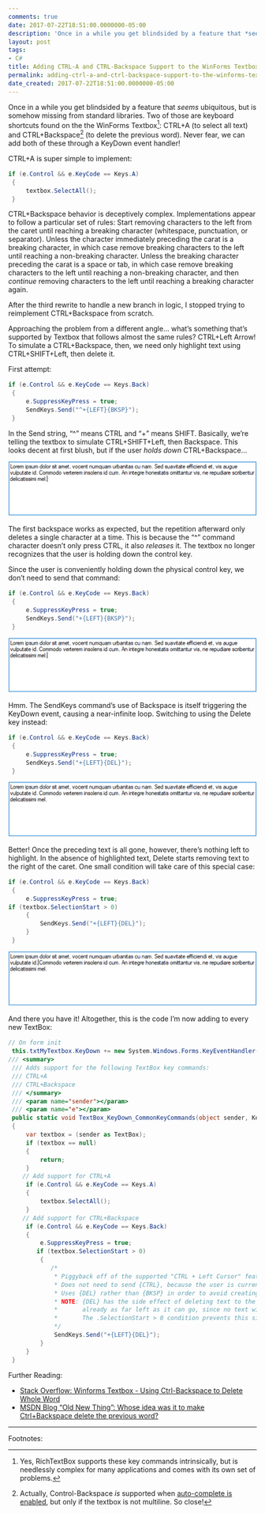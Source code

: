 ```yaml
---
comments: true
date: 2017-07-22T18:51:00.0000000-05:00
description: 'Once in a while you get blindsided by a feature that *seems*  ubiquitous, but is somehow missing from standard libraries. Two of those are keyboard shortcuts found on the the WinForms Textbox: CTRL+A (to select all text) and CTRL+Backspace (to delete the previous word). Never fear, we can add both of these through a KeyDown event handler!'
layout: post
tags:
- C#
title: Adding CTRL-A and CTRL-Backspace Support to the WinForms Textbox Control
permalink: adding-ctrl-a-and-ctrl-backspace-support-to-the-winforms-textbox-control
date_created: 2017-07-22T18:51:00.0000000-05:00
---
```

   
   
   
   
   
   

Once in a while you get blindsided by a feature that *seems*  ubiquitous, but is somehow missing from standard libraries. Two of those are keyboard shortcuts found on the the WinForms Textbox[^1]: CTRL+A (to select all text) and CTRL+Backspace[^2] (to delete the previous word). Never fear, we can add both of these through a KeyDown event handler!   

CTRL+A is super simple to implement:   
```csharp    
if (e.Control && e.KeyCode == Keys.A)  
 {  
     textbox.SelectAll();  
 }    
```   

CTRL+Backspace behavior is deceptively complex. Implementations appear to follow a particular set of rules: Start removing characters to the left from the caret until reaching a breaking character (whitespace, punctuation, or separator). Unless the character immediately preceding the carat is a breaking character, in which case remove breaking characters to the left until reaching a non-breaking character. Unless the breaking character preceding the carat is a space or tab, in which case remove breaking characters to the left until reaching a non-breaking character, and then *continue*  removing characters to the left until reaching a breaking character again.   

After the third rewrite to handle a new branch in logic, I stopped trying to reimplement CTRL+Backspace from scratch.   

Approaching the problem from a different angle… what’s something that’s supported by Textbox that follows almost the same rules? CTRL+Left Arrow! To simulate a CTRL+Backspace, then, we need only highlight text using CTRL+SHIFT+Left, then delete it.   

First attempt:   
```csharp    
if (e.Control && e.KeyCode == Keys.Back)  
 {  
     e.SuppressKeyPress = true;  
     SendKeys.Send("^+{LEFT}{BKSP}");  
 }    
```   

In the Send string, “^” means CTRL and “+” means SHIFT. Basically, we’re telling the textbox to simulate CTRL+SHIFT+Left, then Backspace. This looks decent at first blush, but if the user *holds down*  CTRL+Backspace…    

[![image001.gif][1]][1]   

The first backspace works as expected, but the repetition afterward only deletes a single character at a time. This is because the “^” command character doesn’t only press CTRL, it also *releases*  it. The textbox no longer recognizes that the user is holding down the control key.   

Since the user is conveniently holding down the physical control key, we don’t need to send that command:   

```csharp    
if (e.Control && e.KeyCode == Keys.Back)  
 {  
     e.SuppressKeyPress = true;  
     SendKeys.Send("+{LEFT}{BKSP}");  
 }    
```   
[![image002.gif][2]][2]   

Hmm. The SendKeys command’s use of Backspace is itself triggering the KeyDown event, causing a near-infinite loop. Switching to using the Delete key instead:   
```csharp    
if (e.Control && e.KeyCode == Keys.Back)  
 {  
     e.SuppressKeyPress = true;  
     SendKeys.Send("+{LEFT}{DEL}");  
 }    
```   
[![image003.gif][3]][3]   

Better! Once the preceding text is all gone, however, there’s nothing left to highlight. In the absence of highlighted text, Delete starts removing text to the right of the caret. One small condition will take care of this special case:   
```csharp    
if (e.Control && e.KeyCode == Keys.Back)  
 {  
     e.SuppressKeyPress = true;    
if (textbox.SelectionStart > 0)  
     {  
         SendKeys.Send("+{LEFT}{DEL}");  
     }  
 }    
```   
[![image004.gif][4]][4]   

And there you have it! Altogether, this is the code I’m now adding to every new TextBox:    
```csharp    
// On form init  
 this.txtMyTextbox.KeyDown += new System.Windows.Forms.KeyEventHandler(TextBox_KeyDown_CommonKeyCommands);    
/// <summary>  
 /// Adds support for the following TextBox key commands:  
 /// CTRL+A  
 /// CTRL+Backspace  
 /// </summary>  
 /// <param name="sender"></param>  
 /// <param name="e"></param>  
 public static void TextBox_KeyDown_CommonKeyCommands(object sender, KeyEventArgs e)  
 {  
     var textbox = (sender as TextBox);  
     if (textbox == null)  
     {  
         return;  
     }    
    // Add support for CTRL+A  
     if (e.Control && e.KeyCode == Keys.A)  
     {  
         textbox.SelectAll();  
     }    
    // Add support for CTRL+Backspace  
     if (e.Control && e.KeyCode == Keys.Back)  
     {  
         e.SuppressKeyPress = true;    
        if (textbox.SelectionStart > 0)  
         {  
            /*  
             * Piggyback off of the supported "CTRL + Left Cursor" feature.  
             * Does not need to send {CTRL}, because the user is currently holding {CTRL}.  
             * Uses {DEL} rather than {BKSP} in order to avoid creating an infinite loop.  
             * NOTE: {DEL} has the side effect of deleting text to the right if the cursor is  
             *       already as far left as it can go, since no text will be selected by {LEFT}.  
             *       The .SelectionStart > 0 condition prevents this side effect.  
             */  
             SendKeys.Send("+{LEFT}{DEL}");  
         }  
     }  
 }    
```   

Further Reading:   
 
* [Stack Overflow: Winforms Textbox - Using Ctrl-Backspace to Delete Whole Word ][5] 
* [MSDN Blog “Old New Thing”: Whose idea was it to make Ctrl+Backspace delete the previous word? ][6]   
   

****   

Footnotes:   

[^1]: Yes, RichTextBox supports these key commands intrinsically, but is needlessly complex for many applications and comes with its own set of problems.   
[^2]: Actually, Control-Backspace *is*  supported when [auto-complete is enabled][7], but only if the textbox is not multiline. So close!   

[1]: /uploads/2017/07/22/Textbox-Take1.gif "image001.gif"
[2]: /uploads/2017/07/22/Textbox-Take2.gif "image002.gif"
[3]: /uploads/2017/07/22/Textbox-Take3.gif "image003.gif"
[4]: /uploads/2017/07/22/Textbox-Take4.gif "image004.gif"
[5]: https://stackoverflow.com/questions/1124639/winforms-textbox-using-ctrl-backspace-to-delete-whole-word/1197339#1197339
[6]: https://blogs.msdn.microsoft.com/oldnewthing/20071011-00/?p=24823
[7]: https://stackoverflow.com/a/30269663/3320402